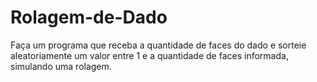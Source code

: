 # Rolagem-de-Dado
Faça um programa que receba a quantidade de faces do dado e sorteie aleatoriamente um valor entre 1 e a quantidade de faces informada, simulando uma rolagem.
